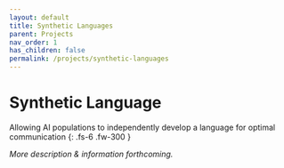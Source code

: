 ```yaml
---
layout: default
title: Synthetic Languages
parent: Projects
nav_order: 1
has_children: false
permalink: /projects/synthetic-languages
---
```


# Synthetic Language

Allowing AI populations to independently develop a language for optimal communication
{: .fs-6 .fw-300 }

*More description & information forthcoming.*
